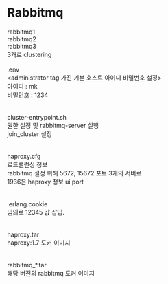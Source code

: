 <h1>Rabbitmq</h1>

rabbitmq1 </br>
rabbitmq2 </br>
rabbitmq3 </br> 
3개로 clustering
</br></br>
.env </br>
<administrator tag 가진 기본 호스트 아이디 비밀번호 설정></br>
아이디 : mk</br>
비밀먼호 : 1234</br>
</br></br>
cluster-entrypoint.sh </br>
권한 설정 및 rabbitmq-server 실행 </br>
join_cluster 설정</br>
</br></br>
haproxy.cfg</br>
로드밸런싱 정보</br>
rabbitmq 설정 위해 5672, 15672 포트 3개의 서버로 </br>
1936은 haproxy 정보 ui port</br>
</br></br>
.erlang.cookie</br>
임의로 12345 값 삽입.</br>
</br></br>
haproxy.tar</br>
haproxy:1.7 도커 이미지</br>
</br></br>
rabbitmq_*.tar</br>
해당 버전의 rabbitmq 도커 이미지</br>
